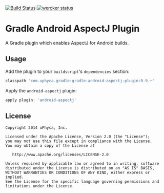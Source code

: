 [![Build Status](https://travis-ci.org/uPhyca/gradle-android-aspectj-plugin.png?branch=master)](http://travis-ci.org/uPhyca/gradle-android-aspectj-plugin)
[![wercker status](https://app.wercker.com/status/abab3a54a2dd310784896ceca989a462/s "wercker status")](https://app.wercker.com/project/bykey/abab3a54a2dd310784896ceca989a462)

Gradle Android AspectJ Plugin
==================================

A Gradle plugin which enables AspectJ for Android builds.


Usage
-----

Add the plugin to your `buildscript`'s `dependencies` section:
```groovy
classpath 'com.uphyca.gradle:gradle-android-aspectj-plugin:0.9.+'
```

Apply the `android-aspectj` plugin:
```groovy
apply plugin: 'android-aspectj'
```

License
-------

    Copyright 2014 uPhyca, Inc.

    Licensed under the Apache License, Version 2.0 (the "License");
    you may not use this file except in compliance with the License.
    You may obtain a copy of the License at

       http://www.apache.org/licenses/LICENSE-2.0

    Unless required by applicable law or agreed to in writing, software
    distributed under the License is distributed on an "AS IS" BASIS,
    WITHOUT WARRANTIES OR CONDITIONS OF ANY KIND, either express or implied.
    See the License for the specific language governing permissions and
    limitations under the License.
